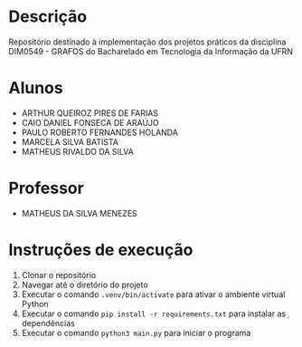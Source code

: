 # Descrição
Repositório destinado à implementação dos projetos práticos da disciplina DIM0549 - GRAFOS do Bacharelado em Tecnologia da Informação da UFRN

# Alunos
- ARTHUR QUEIROZ PIRES DE FARIAS
- CAIO DANIEL FONSECA DE ARAÚJO
- PAULO ROBERTO FERNANDES HOLANDA
- MARCELA SILVA BATISTA
- MATHEUS RIVALDO DA SILVA

# Professor
- MATHEUS DA SILVA MENEZES

# Instruções de execução
1. Clonar o repositório
2. Navegar até o diretório do projeto 
3. Executar o comando `.venv/bin/activate` para ativar o ambiente virtual Python
4. Executar o comando `pip install -r requirements.txt` para instalar as dependências
5. Executar o comando `python3 main.py` para iniciar o programa